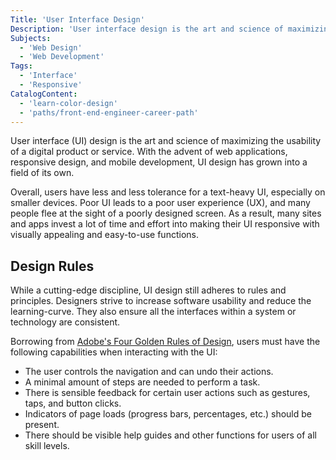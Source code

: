 ```yaml
---
Title: 'User Interface Design'
Description: 'User interface design is the art and science of maximizing the usability of a digital product or service.'
Subjects:
  - 'Web Design'
  - 'Web Development'
Tags:
  - 'Interface'
  - 'Responsive'
CatalogContent:
  - 'learn-color-design'
  - 'paths/front-end-engineer-career-path'
---
```


<link rel="canonical" href="https://www.codecademy.com/resources/blog/what-is-user-interface-design/" />

User interface (UI) design is the art and science of maximizing the usability of a digital product or service. With the advent of web applications, responsive design, and mobile development, UI design has grown into a field of its own.

Overall, users have less and less tolerance for a text-heavy UI, especially on smaller devices. Poor UI leads to a poor user experience (UX), and many people flee at the sight of a poorly designed screen. As a result, many sites and apps invest a lot of time and effort into making their UI responsive with visually appealing and easy-to-use functions.

## Design Rules

While a cutting-edge discipline, UI design still adheres to rules and principles. Designers strive to increase software usability and reduce the learning-curve. They also ensure all the interfaces within a system or technology are consistent.

Borrowing from [Adobe's Four Golden Rules of Design](https://xd.adobe.com/ideas/process/ui-design/4-golden-rules-ui-design/), users must have the following capabilities when interacting with the UI:

- The user controls the navigation and can undo their actions.
- A minimal amount of steps are needed to perform a task.
- There is sensible feedback for certain user actions such as gestures, taps, and button clicks.
- Indicators of page loads (progress bars, percentages, etc.) should be present.
- There should be visible help guides and other functions for users of all skill levels.
